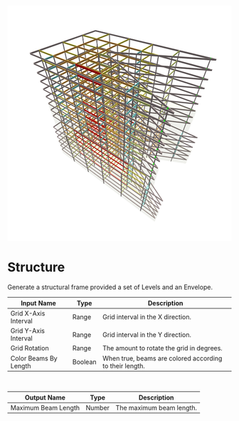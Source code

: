 <img src="preview.png" width="512">
            
# Structure

Generate a structural frame provided a set of Levels and an Envelope.

|Input Name|Type|Description|
|---|---|---|
|Grid X-Axis Interval|Range|Grid interval in the X direction.|
|Grid Y-Axis Interval|Range|Grid interval in the Y direction.|
|Grid Rotation|Range|The amount to rotate the grid in degrees.|
|Color Beams By Length|Boolean|When true, beams are colored according to their length.|


<br>

|Output Name|Type|Description|
|---|---|---|
|Maximum Beam Length|Number|The maximum beam length.|

